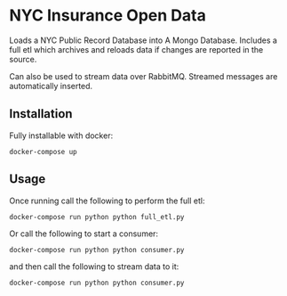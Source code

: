 # NYC Insurance Open Data

Loads a NYC Public Record Database into A Mongo Database. Includes a full etl which archives and reloads data if changes are reported in the source.

Can also be used to stream data over RabbitMQ. Streamed messages are automatically inserted.

## Installation 

Fully installable with docker:

`docker-compose up`


## Usage

Once running call the following to perform the full etl:

`docker-compose run python python full_etl.py`

Or call the following to start a consumer:

`docker-compose run python python consumer.py`

and then call the following to stream data to it:

`docker-compose run python python consumer.py`



